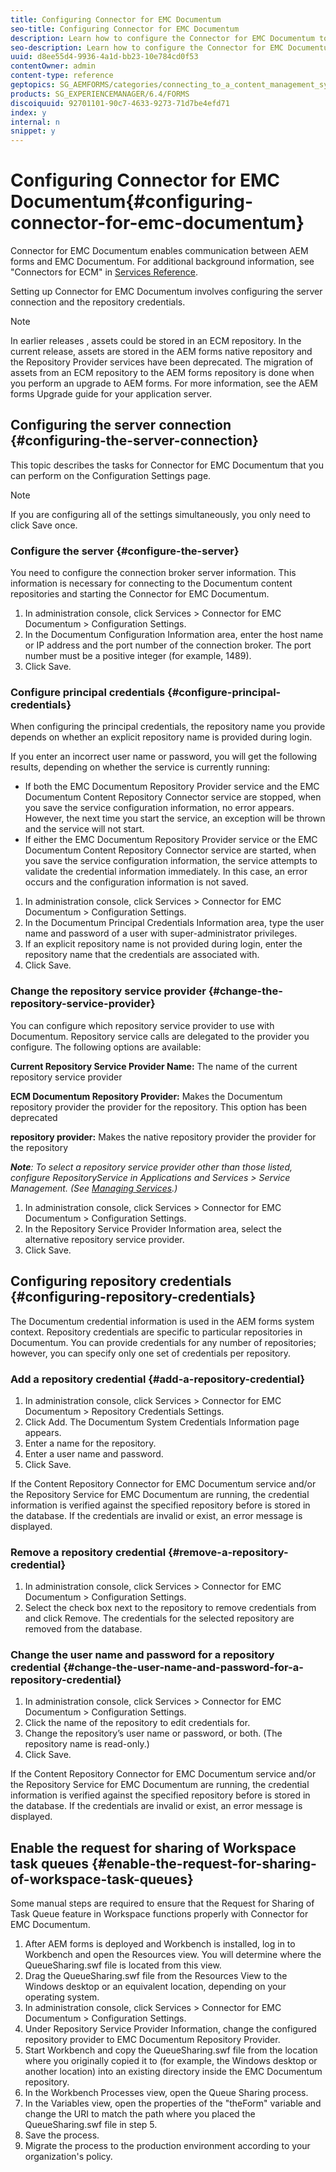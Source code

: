 ```yaml
---
title: Configuring Connector for EMC Documentum
seo-title: Configuring Connector for EMC Documentum
description: Learn how to configure the Connector for EMC Documentum to enable communication between AEM forms and EMC Documentum.
seo-description: Learn how to configure the Connector for EMC Documentum to enable communication between AEM forms and EMC Documentum.
uuid: d8ee55d4-9936-4a1d-bb23-10e784cd0f53
contentOwner: admin
content-type: reference
geptopics: SG_AEMFORMS/categories/connecting_to_a_content_management_system
products: SG_EXPERIENCEMANAGER/6.4/FORMS
discoiquuid: 92701101-90c7-4633-9273-71d7be4efd71
index: y
internal: n
snippet: y
---
```


# Configuring Connector for EMC Documentum{#configuring-connector-for-emc-documentum}

Connector for EMC Documentum enables communication between AEM forms and EMC Documentum. For additional background information, see "Connectors for ECM" in [Services Reference](http://www.adobe.com/go/learn_aemforms_services_63).

Setting up Connector for EMC Documentum involves configuring the server connection and the repository credentials.

>[!NOTE]
>
>In earlier releases , assets could be stored in an ECM repository. In the current release, assets are stored in the AEM forms native repository and the Repository Provider services have been deprecated. The migration of assets from an ECM repository to the AEM forms repository is done when you perform an upgrade to AEM forms. For more information, see the AEM forms Upgrade guide for your application server.

## Configuring the server connection {#configuring-the-server-connection}

This topic describes the tasks for Connector for EMC Documentum that you can perform on the Configuration Settings page.

>[!NOTE]
>
>If you are configuring all of the settings simultaneously, you only need to click Save once.

### Configure the server {#configure-the-server}

You need to configure the connection broker server information. This information is necessary for connecting to the Documentum content repositories and starting the Connector for EMC Documentum.

1. In administration console, click Services &gt; Connector for EMC Documentum &gt; Configuration Settings.
1. In the Documentum Configuration Information area, enter the host name or IP address and the port number of the connection broker. The port number must be a positive integer (for example, 1489).
1. Click Save.

### Configure principal credentials {#configure-principal-credentials}

When configuring the principal credentials, the repository name you provide depends on whether an explicit repository name is provided during login.

If you enter an incorrect user name or password, you will get the following results, depending on whether the service is currently running:

* If both the EMC Documentum Repository Provider service and the EMC Documentum Content Repository Connector service are stopped, when you save the service configuration information, no error appears. However, the next time you start the service, an exception will be thrown and the service will not start.
* If either the EMC Documentum Repository Provider service or the EMC Documentum Content Repository Connector service are started, when you save the service configuration information, the service attempts to validate the credential information immediately. In this case, an error occurs and the configuration information is not saved.

1. In administration console, click Services &gt; Connector for EMC Documentum &gt; Configuration Settings.
1. In the Documentum Principal Credentials Information area, type the user name and password of a user with super-administrator privileges.
1. If an explicit repository name is not provided during login, enter the repository name that the credentials are associated with.
1. Click Save.

### Change the repository service provider {#change-the-repository-service-provider}

You can configure which repository service provider to use with Documentum. Repository service calls are delegated to the provider you configure. The following options are available:

**Current Repository Service Provider Name:** The name of the current repository service provider

**ECM Documentum Repository Provider:** Makes the Documentum repository provider the provider for the repository. This option has been deprecated

**repository provider:** Makes the native repository provider the provider for the repository

***Note**: To select a repository service provider other than those listed, configure RepositoryService in Applications and Services > Service Management. (See [Managing Services](/forms/using/admin-help/topics/managing-services.md).)*

1. In administration console, click Services > Connector for EMC Documentum > Configuration Settings.
1. In the Repository Service Provider Information area, select the alternative repository service provider.
1. Click Save.

## Configuring repository credentials {#configuring-repository-credentials}

The Documentum credential information is used in the AEM forms system context. Repository credentials are specific to particular repositories in Documentum. You can provide credentials for any number of repositories; however, you can specify only one set of credentials per repository.

### Add a repository credential {#add-a-repository-credential}

1. In administration console, click Services &gt; Connector for EMC Documentum &gt; Repository Credentials Settings.
1. Click Add. The Documentum System Credentials Information page appears.
1. Enter a name for the repository.
1. Enter a user name and password.
1. Click Save.

If the Content Repository Connector for EMC Documentum service and/or the Repository Service for EMC Documentum are running, the credential information is verified against the specified repository before is stored in the database. If the credentials are invalid or exist, an error message is displayed.

### Remove a repository credential {#remove-a-repository-credential}

1. In administration console, click Services &gt; Connector for EMC Documentum &gt; Configuration Settings.
1. Select the check box next to the repository to remove credentials from and click Remove. The credentials for the selected repository are removed from the database.

### Change the user name and password for a repository credential {#change-the-user-name-and-password-for-a-repository-credential}

1. In administration console, click Services &gt; Connector for EMC Documentum &gt; Configuration Settings.
1. Click the name of the repository to edit credentials for.
1. Change the repository’s user name or password, or both. (The repository name is read-only.)
1. Click Save.

If the Content Repository Connector for EMC Documentum service and/or the Repository Service for EMC Documentum are running, the credential information is verified against the specified repository before is stored in the database. If the credentials are invalid or exist, an error message is displayed.

## Enable the request for sharing of Workspace task queues {#enable-the-request-for-sharing-of-workspace-task-queues}

Some manual steps are required to ensure that the Request for Sharing of Task Queue feature in Workspace functions properly with Connector for EMC Documentum.

1. After AEM forms is deployed and Workbench is installed, log in to Workbench and open the Resources view. You will determine where the QueueSharing.swf file is located from this view.
1. Drag the QueueSharing.swf file from the Resources View to the Windows desktop or an equivalent location, depending on your operating system.
1. In administration console, click Services &gt; Connector for EMC Documentum &gt; Configuration Settings.
1. Under Repository Service Provider Information, change the configured repository provider to EMC Documentum Repository Provider.
1. Start Workbench and copy the QueueSharing.swf file from the location where you originally copied it to (for example, the Windows desktop or another location) into an existing directory inside the EMC Documentum repository.
1. In the Workbench Processes view, open the Queue Sharing process. 
1. In the Variables view, open the properties of the "theForm" variable and change the URI to match the path where you placed the QueueSharing.swf file in step 5.
1. Save the process.
1. Migrate the process to the production environment according to your organization's policy.

